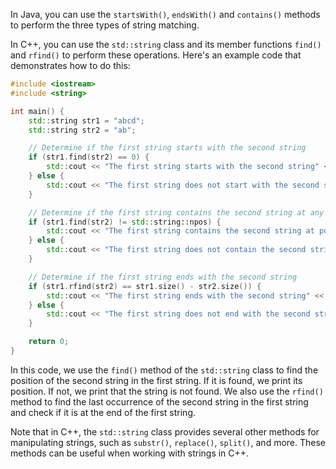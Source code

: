  In Java, you can use the `startsWith()`, `endsWith()` and `contains()` methods to perform the three types of string matching.

In C++, you can use the `std::string` class and its member functions `find()` and `rfind()` to perform these operations. Here's an example code that demonstrates how to do this:
```c++
#include <iostream>
#include <string>

int main() {
    std::string str1 = "abcd";
    std::string str2 = "ab";

    // Determine if the first string starts with the second string
    if (str1.find(str2) == 0) {
        std::cout << "The first string starts with the second string" << std::endl;
    } else {
        std::cout << "The first string does not start with the second string" << std::endl;
    }

    // Determine if the first string contains the second string at any location
    if (str1.find(str2) != std::string::npos) {
        std::cout << "The first string contains the second string at position: " << str1.find(str2) << std::endl;
    } else {
        std::cout << "The first string does not contain the second string" << std::endl;
    }

    // Determine if the first string ends with the second string
    if (str1.rfind(str2) == str1.size() - str2.size()) {
        std::cout << "The first string ends with the second string" << std::endl;
    } else {
        std::cout << "The first string does not end with the second string" << std::endl;
    }

    return 0;
}
```
In this code, we use the `find()` method of the `std::string` class to find the position of the second string in the first string. If it is found, we print its position. If not, we print that the string is not found. We also use the `rfind()` method to find the last occurrence of the second string in the first string and check if it is at the end of the first string.

Note that in C++, the `std::string` class provides several other methods for manipulating strings, such as `substr()`, `replace()`, `split()`, and more. These methods can be useful when working with strings in C++.
